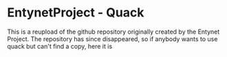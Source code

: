 # EntynetProject - Quack

This is a reupload of the github repository originally created by the Entynet Project.
The repository has since disappeared, so if anybody wants to use quack but can't find a copy, here it is
